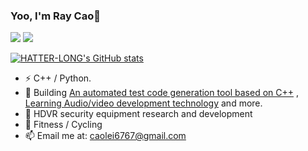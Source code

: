 ### Yoo, I'm Ray Cao👋

![](https://img.shields.io/badge/dynamic/json?logo=github&label=GitHub%20Stars&style=for-the-badge&query=%24.stars&url=https://api.github-star-counter.workers.dev/user/HATTER-LONG)
![](https://img.shields.io/badge/dynamic/json?logo=github&label=GitHub%20Forks&style=for-the-badge&query=%24.forks&url=https://api.github-star-counter.workers.dev/user/HATTER-LONG)

[![HATTER-LONG's GitHub stats](https://github-readme-stats.vercel.app/api?username=HATTER-LONG&show_icons=true&theme=react)](https://github.com/HATTER-LONG)

- ⚡ C++ / Python.
- 👯 Building [An automated test code generation tool based on C++](https://github.com/HATTER-LONG/AUTestTools) , [Learning Audio/video development technology](https://github.com/HATTER-LONG/NoteBook_FFmpegLearning) and more.
- 🏢 HDVR security equipment research and development
- 🏃 Fitness / Cycling
- 📫 Email me at: [caolei6767@gmail.com](mailto:caolei6767@gmail.com)
